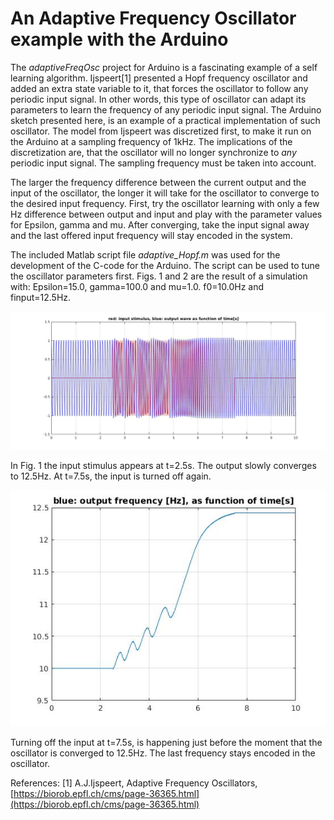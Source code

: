# An Adaptive Frequency Oscillator example with the Arduino

The *adaptiveFreqOsc* project for Arduino is a fascinating example of a self learning algorithm.
Ijspeert[1] presented a Hopf frequency oscillator and added an extra state variable to it, that forces the oscillator to follow any periodic input signal. In other words, this type of oscillator can adapt its parameters to learn the frequency of any periodic input signal. The Arduino sketch presented here, is an example of a practical implementation of such oscillator.
The model from Ijspeert was discretized first, to make it run on the Arduino at a sampling frequency of 1kHz. The implications of the discretization are, that the oscillator will no longer synchronize to *any* periodic input signal. The sampling frequency must be taken into account.

The larger the frequency difference between the current output and the input of the oscillator, the longer it will take for the oscillator to converge to the desired input frequency. First, try the oscillator learning with only a few Hz difference between output and input and play with the parameter values for Epsilon, gamma and mu. After converging, take the input signal away and the last offered input frequency will stay encoded in the system.

The included Matlab script file *adaptive_Hopf.m* was used for the development of the C-code for the Arduino. The script can be used to tune the oscillator parameters first. Figs. 1 and 2 are the result of a simulation with: Epsilon=15.0, gamma=100.0 and mu=1.0.
f0=10.0Hz and finput=12.5Hz.

![Fig. 1. ](figures/fig_1.jpg  "Oscillator output as function of time.")

In Fig. 1 the input stimulus appears at t=2.5s. The output slowly converges to 12.5Hz. At t=7.5s, the input is turned off again.

![ Fig. 2.](figures/fig_2.jpg  "Output frequency as function of time.")

Turning off the input at t=7.5s, is happening just before the moment that the oscillator is converged to 12.5Hz. The last frequency stays encoded in the oscillator.

References:
[1] A.J.Ijspeert, Adaptive Frequency Oscillators, [https://biorob.epfl.ch/cms/page-36365.html](https://biorob.epfl.ch/cms/page-36365.html) 
